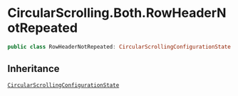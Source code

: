 # CircularScrolling.Both.RowHeaderNotRepeated

``` swift
public class RowHeaderNotRepeated: CircularScrollingConfigurationState 
```

## Inheritance

[`CircularScrollingConfigurationState`](/CircularScrollingConfigurationState)
